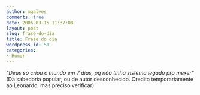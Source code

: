 ```yaml
---
author: mgalves
comments: true
date: 2006-03-15 11:37:08
layout: post
slug: frase-do-dia
title: Frase do dia
wordpress_id: 51
categories:
- Humor
---
```


_"Deus só criou o mundo em 7 dias, pq não tinha sistema legado pra mexer"_(Da sabedoria popular, ou de autor desconhecido. Credito temporariamente ao Leonardo, mas preciso verificar)
